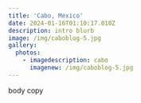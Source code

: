 ```yaml
---
title: 'Cabo, Mexico'
date: 2024-01-16T01:10:17.010Z
description: intro blurb
image: /img/caboblog-5.jpg
gallery:
  photos:
    - imagedescription: cabo
      imagenew: /img/caboblog-5.jpg
---
```

body copy
